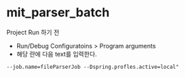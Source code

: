 # mit_parser_batch

Project Run 하기 전 
- Run/Debug Configuratoins > Program arguments
- 해당 란에 다음 text를 입력한다. 
```
--job.name=fileParserJob --Dspring.profles.active=local"
```
